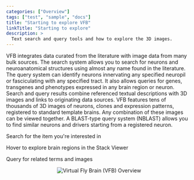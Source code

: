 ```yaml
---
categories: ["Overview"]
tags: ["test", "sample", "docs"]
title: "Starting to explore VFB"
linkTitle: "Starting to explore"
description: >
  Text search and query tools and how to explore the 3D images.
---
```


VFB integrates data curated from the literature with image data from many bulk sources. The search system allows you to search for neurons and neuroanatomical structures using almost any name found in the literature. The query system can identify neurons innervating any specified neuropil or fasciculating with any specified tract. It also allows queries for genes, transgenes and phenotypes expressed in any brain region or neuron. Search and query results combine referenced textual descriptions with 3D images and links to originating data sources. VFB features tens of thousands of 3D images of neurons, clones and expression patterns, registered to standard template brains. Any combination of these images can be viewed together. A BLAST-type query system (NBLAST) allows you to find similar neurons and drivers starting from a registered neuron.
    
<i class="fas fa-search"></i>   Search for the item you're interested in
    
<i class="fas fa-mouse-pointer"></i>   Hover to explore brain regions in the Stack Viewer
    
<i class="fab fa-quora"></i>   Query for related terms and images

<p align="center">
  <img src="https://v2.virtualflybrain.org/org.geppetto.frontend/geppetto/build/VFBqHelpMain.jpg" alt="Virtual Fly Brain (VFB) Overview" style="max-width=50%" />
</p>
